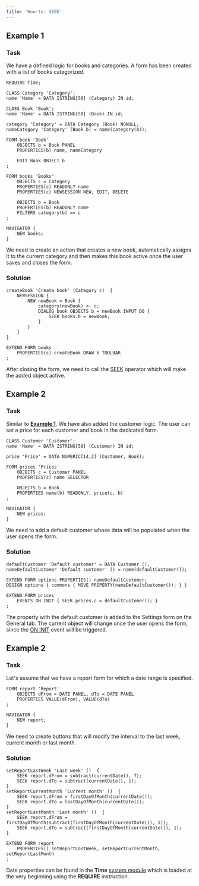 ```yaml
---
title: 'How-to: SEEK'
---
```


## Example 1

### Task

We have a defined logic for books and categories. A form has been created with a list of books categorized.

```lsf
REQUIRE Time;

CLASS Category 'Category';
name 'Name' = DATA ISTRING[50] (Category) IN id;

CLASS Book 'Book';
name 'Name' = DATA ISTRING[50] (Book) IN id;

category 'Category' = DATA Category (Book) NONULL;
nameCategory 'Category' (Book b) = name(category(b));

FORM book 'Book'
    OBJECTS b = Book PANEL
    PROPERTIES(b) name, nameCategory

    EDIT Book OBJECT b
;

FORM books 'Books'
    OBJECTS c = Category
    PROPERTIES(c) READONLY name
    PROPERTIES(c) NEWSESSION NEW, EDIT, DELETE

    OBJECTS b = Book
    PROPERTIES(b) READONLY name
    FILTERS category(b) == c
;

NAVIGATOR {
    NEW books;
}
```

We need to create an action that creates a new book, automatically assigns it to the current category and then makes this book active once the user saves and closes the form.

### Solution

```lsf
createBook 'Create book' (Category c)  {
    NEWSESSION {
        NEW newBook = Book {
            category(newBook) <- c;
            DIALOG book OBJECTS b = newBook INPUT DO {
                SEEK books.b = newBook;
            }
        }
    }
}

EXTEND FORM books
    PROPERTIES(c) createBook DRAW b TOOLBAR
;
```

After closing the form, we need to call the [SEEK](SEEK_operator.md) operator which will make the added object active.

## Example 2

### Task

Similar to [**Example 1**](#example-1). We have also added the customer logic. The user can set a price for each customer and book in the dedicated form.

```lsf
CLASS Customer 'Customer';
name 'Name' = DATA ISTRING[50] (Customer) IN id;

price 'Price' = DATA NUMERIC[14,2] (Customer, Book);

FORM prices 'Prices'
    OBJECTS c = Customer PANEL
    PROPERTIES(c) name SELECTOR

    OBJECTS b = Book
    PROPERTIES name(b) READONLY, price(c, b)
;

NAVIGATOR {
    NEW prices;
}
```

We need to add a default customer whose data will be populated when the user opens the form.

### Solution

```lsf
defaultCustomer 'Default customer' = DATA Customer ();
nameDefaultCustomer 'Default customer' () = name(defaultCustomer());

EXTEND FORM options PROPERTIES() nameDefaultCustomer;
DESIGN options { commons { MOVE PROPERTY(nameDefaultCustomer()); } }

EXTEND FORM prices
    EVENTS ON INIT { SEEK prices.c = defaultCustomer(); }
;
```

The property with the default customer is added to the Settings form on the General tab. The current object will change once the user opens the form, since the [ON INIT](Event_block.md) event will be triggered.

## Example 2

### Task

Let's assume that we have a report form for which a date range is specified.

```lsf
FORM report 'Report'
    OBJECTS dFrom = DATE PANEL, dTo = DATE PANEL
    PROPERTIES VALUE(dFrom), VALUE(dTo)
;

NAVIGATOR {
    NEW report;
}
```

We need to create buttons that will modify the interval to the last week, current month or last month.

### Solution

```lsf
setReportLastWeek 'Last week' ()  {
    SEEK report.dFrom = subtract(currentDate(), 7);
    SEEK report.dTo = subtract(currentDate(), 1);
}
setReportCurrentMonth 'Current month' ()  {
    SEEK report.dFrom = firstDayOfMonth(currentDate());
    SEEK report.dTo = lastDayOfMonth(currentDate());
}
setReportLastMonth 'Last month' ()  {
    SEEK report.dFrom = firstDayOfMonth(subtract(firstDayOfMonth(currentDate()), 1));
    SEEK report.dTo = subtract(firstDayOfMonth(currentDate()), 1);
}

EXTEND FORM report
    PROPERTIES() setReportLastWeek, setReportCurrentMonth, setReportLastMonth
;
```

Date properties can be found in the **Time** [system module](Modules.md) which is loaded at the very beginning using the **REQUIRE** instruction.
